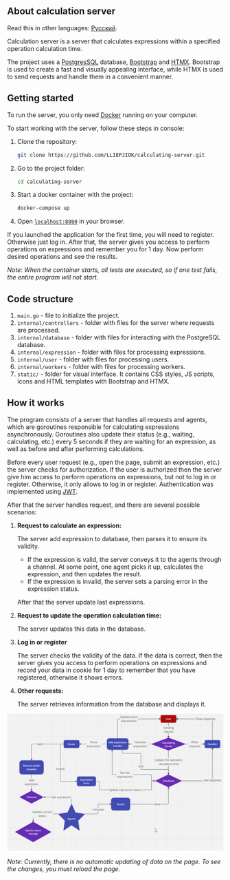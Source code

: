 ## About calculation server

Read this in other languages: [Русский](https://github.com/LLIEPJIOK/CalculatingServer/blob/master/README.ru.md).

Calculation server is a server that calculates expressions within a specified operation calculation time.

The project uses a [PostgresSQL](https://www.postgresql.org) database, [Bootstrap](https://getbootstrap.com) and [HTMX](https://htmx.org). Bootstrap is used to create a fast and visually appealing interface, while HTMX is used to send requests and handle them in a convenient manner.

## Getting started
To run the server, you only need [Docker](https://www.docker.com/products/docker-desktop/) running on your computer.

To start working with the server, follow these steps in console:
1. Clone the repository:
   ```bash
   git clone https://github.com/LLIEPJIOK/calculating-server.git
   ```
2. Go to the project folder:
   ```bash
   cd calculating-server
   ```
3. Start a docker container with the project:
   ```bash
   docker-compose up
   ```
4. Open [`localhost:8080`](http://localhost:8080) in your browser.

If you launched the application for the first time, you will need to register. Otherwise just log in. After that, the server gives you access to perform operations on expressions and remember you for 1 day. Now perform desired operations and see the results.

*Note: When the container starts, all tests are executed, so if one test fails, the entire program will not start.*

## Code structure
1. `main.go` - file to initialize the project.
2. `internal/controllers` - folder with files for the server where requests are processed.
3. `internal/database` - folder with files for interacting with the PostgreSQL database.
4. `internal/expression` - folder with files for processing expressions.
5. `internal/user` - folder with files for processing users.
6. `internal/workers` - folder with files for processing workers.
7. `static/` - folder for visual interface. It contains CSS styles, JS scripts, icons and HTML templates with Bootstrap and HTMX.

## How it works
The program consists of a server that handles all requests and agents, which are goroutines responsible for calculating expressions asynchronously. Goroutines also update their status (e.g., waiting, calculating, etc.) every 5 seconds if they are waiting for an expression, as well as before and after performing calculations.

Before every user request (e.g., open the page, submit an expression, etc.) the server checks for authorization. If the user is authorized then the server give him access to perform operations on expressions, but not to log in or register. Otherwise, it only allows to log in or register. Authentication was implemented using [JWT](https://jwt.io/).

After that the server handles request, and there are several possible scenarios:

1. **Request to calculate an expression:**
   
   The server add expression to database, then parses it to ensure its validity.
   - If the expression is valid, the server conveys it to the agents through a channel. At some point, one agent picks it up, calculates the expression, and then updates the result.
   - If the expression is invalid, the server sets a parsing error in the expression status.
   
   After that the server update last expressions.

2. **Request to update the operation calculation time:**

   The server updates this data in the database.

3. **Log in or register**

   The server checks the validity of the data. If the data is correct, then the server gives you access to perform operations on expressions and record your data in cookie for 1 day to remember that you have registered, otherwise it shows errors.

3. **Other requests:**

   The server retrieves information from the database and displays it.

![Working scheme](https://github.com/LLIEPJIOK/CalculatingServer/blob/master/images/WorkingScheme.png)

*Note: Currently, there is no automatic updating of data on the page. To see the changes, you must reload the page.*